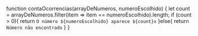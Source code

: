 function contaOcorrencias(arrayDeNumeros, numeroEscolhido) {
  let count = arrayDeNumeros.filter(item => item == numeroEscolhido).length;
  if (count > 0){
    return `O número ${numeroEscolhido} aparece ${count}x`
  }else{
    return `Número não encontrado`
  }
}